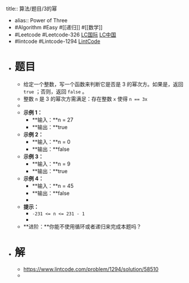 title:: 算法/题目/3的幂

- alias:: Power of Three
- #Algorithm #Easy #[[递归]] #[[数学]]
- #Leetcode #Leetcode-326 [LC国际](https://leetcode.com/problems/power-of-three/) [LC中国](https://leetcode-cn.com/problems/power-of-three/)
- #lintcode #Lintcode-1294 [LintCode](https://www.lintcode.com/problem/1294/)
- # 题目
	- 给定一个整数，写一个函数来判断它是否是 3 的幂次方。如果是，返回 `true` ；否则，返回 `false` 。
	- 整数 `n` 是 3 的幂次方需满足：存在整数 `x` 使得 `n == 3x`
	-
	- **示例 1：**
		- **输入：**n = 27
		- **输出：**true
	- **示例 2：**
		- **输入：**n = 0
		- **输出：**false
	- **示例 3：**
		- **输入：**n = 9
		- **输出：**true
	- **示例 4：**
		- **输入：**n = 45
		- **输出：**false
		-
	- **提示：**
		- `-231 <= n <= 231 - 1`
		-
	- **进阶：**你能不使用循环或者递归来完成本题吗？
- # 解
	- https://www.lintcode.com/problem/1294/solution/58510
	-